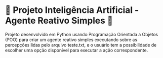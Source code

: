 # 🤖 Projeto Inteligência Artificial - Agente Reativo Simples 🤖
Projeto desenvolvido em Python usando Programação Orientada a Objetos (POO) para criar um agente reativo simples executando sobre as percepções lidas pelo arquivo teste.txt, e o usuário tem a possibilidade de escolher uma opção disponível para executar a ação correspondente.
